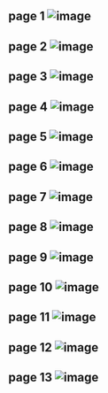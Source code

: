 page 1
![image](https://github.com/SU-sumico/dlj/assets/130117169/c9cc7a34-b236-4c4a-81fb-a26c5569db28)
---
page 2
![image](https://github.com/SU-sumico/dlj/assets/130117169/3ff11605-3c1e-4a85-9767-fbaf7510ab69)
---
page 3
![image](https://github.com/SU-sumico/dlj/assets/130117169/7925361b-ac01-46e7-92c3-f9990325085d)
---
page 4
![image](https://github.com/SU-sumico/dlj/assets/130117169/fc90067c-59a5-46a4-81f0-8e01a34b6e4e)
---
page 5
![image](https://github.com/SU-sumico/dlj/assets/130117169/4a6297b4-551a-4b5a-8730-0819ea581c29)
---
page 6
![image](https://github.com/SU-sumico/dlj/assets/130117169/134b1689-c9d0-4a8f-b0e1-b085ea439f97)
---
page 7
![image](https://github.com/SU-sumico/dlj/assets/130117169/7603f77b-f584-49be-ae95-7576a27f09e3)
---
page 8
![image](https://github.com/SU-sumico/dlj/assets/130117169/ba14b44b-12a4-480f-8e91-c0aea0cd79cf)
---
page 9
![image](https://github.com/SU-sumico/dlj/assets/130117169/f880b1f2-9b26-40e5-88de-daa871a92712)
---
page 10
![image](https://github.com/SU-sumico/dlj/assets/130117169/5e942752-1dd1-4b2c-beee-dc42f1428be8)
---
page 11
![image](https://github.com/SU-sumico/dlj/assets/130117169/5c7f3eea-e13c-47ff-aab3-eb89eebf82f9)
---
page 12
![image](https://github.com/SU-sumico/dlj/assets/130117169/f91bac55-9d73-428d-ab39-15b0f416ea1a)
---
page 13
![image](https://github.com/SU-sumico/dlj/assets/130117169/52c80b08-fa8d-4dfc-8778-e59076c717ab)
---

